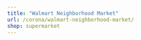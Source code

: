 ```yaml
---
title: "Walmart Neighborhood Market"
url: /corona/walmart-neighborhood-market/
shop: supermarket
---
```


